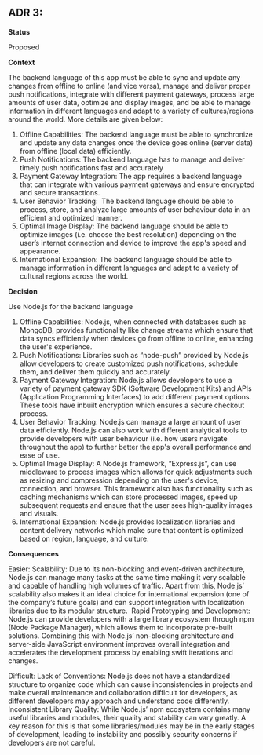 ## **ADR 3:**

**Status**

Proposed

**Context**

The backend language of this app must be able to sync and update any changes from offline to online (and vice versa), manage and deliver proper push notifications, integrate with different payment gateways, process large amounts of user data, optimize and display images, and be able to manage information in different languages and adapt to a variety of cultures/regions around the world. More details are given below: 
1. Offline Capabilities: The backend language must be able to synchronize and update any data changes once the device goes online (server data) from offline (local data) efficiently.  
2. Push Notifications: The backend language has to manage and deliver timely push notifications fast and accurately 
3. Payment Gateway Integration: The app requires a backend language that can integrate with various payment gateways and ensure encrypted and secure transactions. 
4. User Behavior Tracking:  The backend language should be able to process, store, and analyze large amounts of user behaviour data in an efficient and optimized manner. 
5. Optimal Image Display: The backend language should be able to optimize images (i.e. choose the best resolution) depending on the user’s internet connection and device to improve the app's speed and appearance.  
6. International Expansion: The backend language should be able to manage information in different languages and adapt to a variety of cultural regions across the world. 

**Decision**

Use Node.js for the backend language

1. Offline Capabilities: Node.js, when connected with databases such as MongoDB, provides functionality like change streams which ensure that data syncs efficiently when devices go from offline to online, enhancing the user's experience.  
2. Push Notifications: Libraries such as “node-push” provided by Node.js allow developers to create customized push notifications, schedule them, and deliver them quickly and accurately.  
3. Payment Gateway Integration: Node.js allows developers to use a variety of payment gateway SDK (Software Development Kits) and APIs (Application Programming Interfaces) to add different payment options. These tools have inbuilt encryption which ensures a secure checkout process. 
4. User Behavior Tracking: Node.js can manage a large amount of user data efficiently. Node.js can also work with different analytical tools to provide developers with user behaviour (i.e. how users navigate throughout the app) to further better the app's overall performance and ease of use. 
5. Optimal Image Display: A Node.js framework, “Express.js”, can use middleware to process images which allows for quick adjustments such as resizing and compression depending on the user's device, connection, and browser. This framework also has functionality such as caching mechanisms which can store processed images, speed up subsequent requests and ensure that the user sees high-quality images and visuals.   
6. International Expansion: Node.js provides localization libraries and content delivery networks which make sure that content is optimized based on region, language, and culture.   

**Consequences**

Easier: Scalability: Due to its non-blocking and event-driven architecture, Node.js can manage many tasks at the same time making it very scalable and capable of handling high volumes of traffic. Apart from this, Node.js’ scalability also makes it an ideal choice for international expansion (one of the company’s future goals) and can support integration with localization libraries due to its modular structure.  Rapid Prototyping and Development: Node.js can provide developers with a large library ecosystem through npm (Node Package Manager), which allows them to incorporate pre-built solutions. Combining this with Node.js’ non-blocking architecture and server-side JavaScript environment improves overall integration and accelerates the development process by enabling swift iterations and changes. 

Difficult: Lack of Conventions: Node.js does not have a standardized structure to organize code which can cause inconsistencies in projects and make overall maintenance and collaboration difficult for developers, as different developers may approach and understand code differently.  Inconsistent Library Quality: While Node.js’ npm ecosystem contains many useful libraries and modules, their quality and stability can vary greatly. A key reason for this is that some libraries/modules may be in the early stages of development, leading to instability and possibly security concerns if developers are not careful. 
